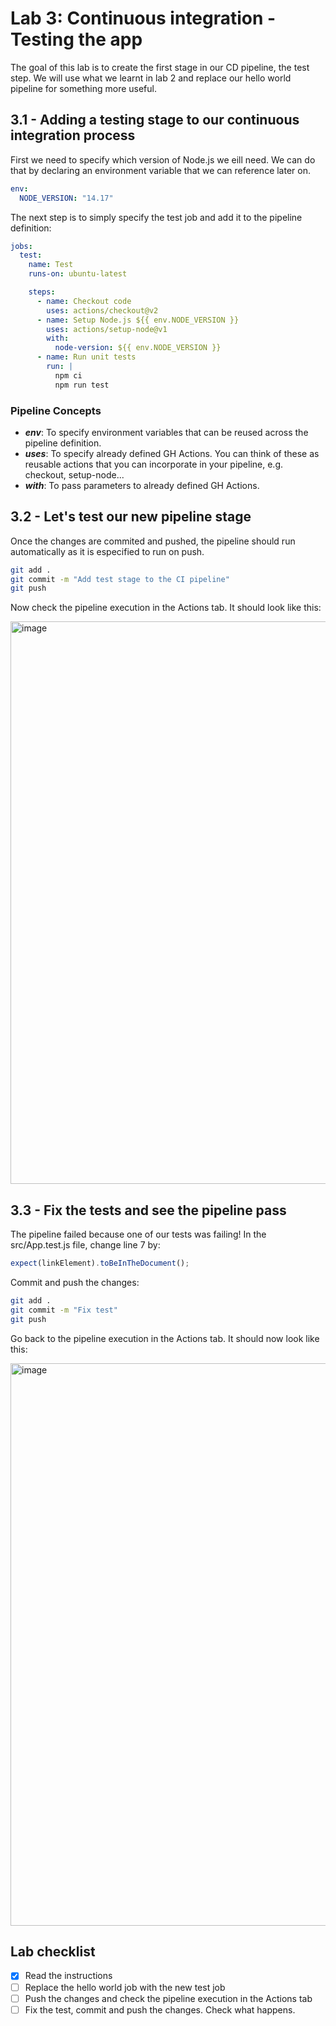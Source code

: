 # Lab 3: Continuous integration - Testing the app

The goal of this lab is to create the first stage in our CD pipeline, the test step. We will use what we learnt in lab 2 and replace our hello world pipeline for something more useful.

## 3.1 - Adding a testing stage to our continuous integration process

First we need to specify which version of Node.js we eill need. We can do that by declaring an environment variable that we can reference later on.

```yml
env:
  NODE_VERSION: "14.17"
```

The next step is to simply specify the test job and add it to the pipeline definition:

```yml
jobs:
  test:
    name: Test
    runs-on: ubuntu-latest

    steps:
      - name: Checkout code
        uses: actions/checkout@v2
      - name: Setup Node.js ${{ env.NODE_VERSION }}
        uses: actions/setup-node@v1
        with:
          node-version: ${{ env.NODE_VERSION }}
      - name: Run unit tests
        run: |
          npm ci
          npm run test
```

### Pipeline Concepts

- **_env_**: To specify environment variables that can be reused across the pipeline definition.
- **_uses_**: To specify already defined GH Actions. You can think of these as reusable actions that you can incorporate in your pipeline, e.g. checkout, setup-node...
- **_with_**: To pass parameters to already defined GH Actions.

## 3.2 - Let's test our new pipeline stage

Once the changes are commited and pushed, the pipeline should run automatically as it is especified to run on push.

```bash
git add .
git commit -m "Add test stage to the CI pipeline"
git push
```

Now check the pipeline execution in the Actions tab. It should look like this:

<img width="900" alt="image" src="https://github.com/caprosset/github-actions-repository/assets/12846321/5a448c54-004d-48fe-95c3-b5401480c075">

## 3.3 - Fix the tests and see the pipeline pass

The pipeline failed because one of our tests was failing!
In the src/App.test.js file, change line 7 by:
```javascript
expect(linkElement).toBeInTheDocument();
```

Commit and push the changes:
```bash
git add .
git commit -m "Fix test"
git push
```

Go back to the pipeline execution in the Actions tab. It should now look like this:

<img width="900" alt="image" src="https://github.com/caprosset/github-actions-repository/assets/12846321/93d20de8-d1fb-4a1c-9835-81be0a9a1e58">

## Lab checklist

- [x] Read the instructions
- [ ] Replace the hello world job with the new test job
- [ ] Push the changes and check the pipeline execution in the Actions tab
- [ ] Fix the test, commit and push the changes. Check what happens.

